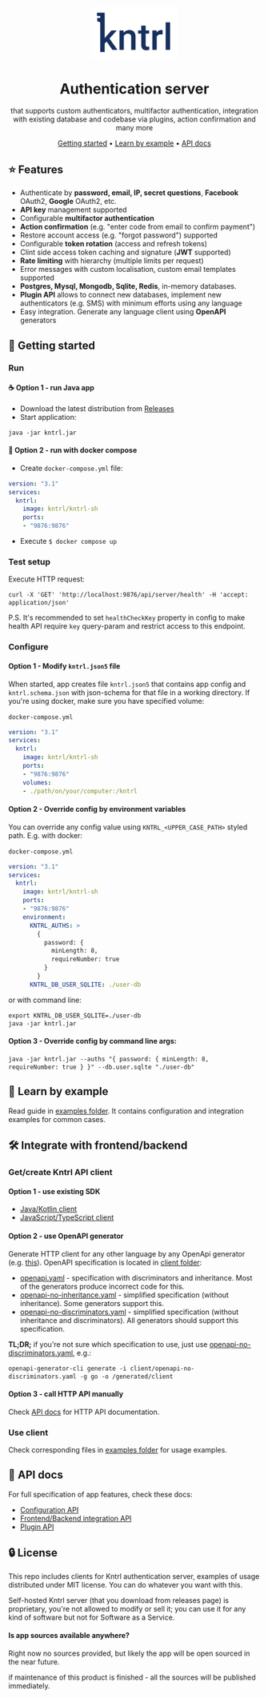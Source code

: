 <p align="center">
    <img alt="kntrl" src="logo.png" width="170"/> 
</p>
<h1 align="center">Authentication server</h1>
<div align="center">
that supports custom authenticators, multifactor authentication, 
integration with existing database and codebase via plugins, action confirmation and many more

[Getting started](#getting-started) •
[Learn by example](#learn-by-example) •
[API docs](#api-docs)
</div>


## ⭐ Features

- Authenticate by **password, email, IP, secret questions**, **Facebook** OAuth2, **Google** OAuth2, etc.
- **API key** management supported
- Configurable **multifactor authentication**
- **Action confirmation** (e.g. "enter code from email to confirm payment")
- Restore account access (e.g. "forgot password") supported
- Configurable **token rotation** (access and refresh tokens)
- Clint side access token caching and signature (**JWT** supported)
- **Rate limiting** with hierarchy (multiple limits per request)
- Error messages with custom localisation, custom email templates supported
- **Postgres, Mysql, Mongodb, Sqlite, Redis**, in-memory databases.
- **Plugin API** allows to connect new databases, implement new authenticators (e.g. SMS) with minimum efforts using any language
- Easy integration. Generate any language client using **OpenAPI** generators


## 🚀 Getting started

### Run

#### ☕ Option 1 - run Java app
- Download the latest distribution from  [Releases](../../../releases)
- Start application:
```shell
java -jar kntrl.jar
```

#### 🐳 Option 2 - run with docker compose
- Create `docker-compose.yml` file:
```yml
version: "3.1"
services:
  kntrl:
    image: kntrl/kntrl-sh
    ports:
    - "9876:9876"
```
- Execute `$ docker compose up`

### Test setup
Execute HTTP request:
```shell
curl -X 'GET' 'http://localhost:9876/api/server/health' -H 'accept: application/json'
```
P.S. It's recommended to set `healthCheckKey` property in config to make health API require `key` query-param and
restrict access to this endpoint.


### Configure

#### Option 1 - Modify `kntrl.json5` file
When started, app creates file `kntrl.json5` that contains app config and `kntrl.schema.json` with json-schema 
for that file in a working directory.
If you're using docker, make sure you have specified volume:

`docker-compose.yml`
```yml
version: "3.1"
services:
  kntrl:
    image: kntrl/kntrl-sh
    ports:
    - "9876:9876"
    volumes:
    - ./path/on/your/computer:/kntrl
```

#### Option 2 - Override config by environment variables
You can override any config value using `KNTRL_<UPPER_CASE_PATH>` styled path. E.g. with docker:

`docker-compose.yml`
```yml
version: "3.1"
services:
  kntrl:
    image: kntrl/kntrl-sh
    ports:
    - "9876:9876"
    environment:
      KNTRL_AUTHS: >
        {
          password: {
            minLength: 8,
            requireNumber: true
          }
        }
      KNTRL_DB_USER_SQLITE: ./user-db
```
or with command line:
```shell
export KNTRL_DB_USER_SQLITE=./user-db
java -jar kntrl.jar
```

#### Option 3 - Override config by command line args:
```shell
java -jar kntrl.jar --auths "{ password: { minLength: 8, requireNumber: true } }" --db.user.sqlte "./user-db"
```

## 📖 Learn by example
Read guide in [examples folder](examples). It contains configuration and integration examples for common cases.

## 🛠️ Integrate with frontend/backend

### Get/create Kntrl API client

#### Option 1 - use existing SDK
- [Java/Kotlin client](client/kotlin/Readme.md)
- [JavaScript/TypeScript client](client/typescript/Readme.md)

#### Option 2 - use OpenAPI generator
Generate HTTP client for any other language by any OpenApi generator (e.g. [this](https://openapi-generator.tech)).
OpenAPI specification is located in [client folder](client):

- [openapi.yaml](client/openapi.yaml) - specification with discriminators and inheritance. Most of the generators produce incorrect code for this. 
- [openapi-no-inheritance.yaml](client/openapi-no-inheritance.yaml) - simplified specification (without inheritance). Some generators support this.
- [openapi-no-discriminators.yaml](client/openapi-no-discriminators.yaml) - simplified specification (without inheritance and discriminators). All generators should support this specification.

**TL;DR;** if you're not sure which specification to use, just use [openapi-no-discriminators.yaml](client/openapi-no-discriminators.yaml), e.g.:
```shell
openapi-generator-cli generate -i client/openapi-no-discriminators.yaml -g go -o /generated/client
```

#### Option 3 - call HTTP API manually
Check [API docs](#api-docs) for HTTP API documentation.


### Use client
Check corresponding files in [examples folder](examples) for usage examples.


## 📑 API docs

For full specification of app features, check these docs:

- [Configuration API](#api-docs)
- [Frontend/Backend integration API](#api-docs)
- [Plugin API](#api-docs)


## 🔒 License

This repo includes clients for Kntrl authentication server, examples of usage distributed under MIT license. You can do 
whatever you want with this.

Self-hosted Kntrl server (that you download from releases page) is proprietary, you're not allowed to modify or sell it;
you can use it for any kind of software but not for Software as a Service.

#### Is app sources available anywhere?

Right now no sources provided, but likely the app will be open sourced in the near future.

if maintenance of this product is finished - all the sources will be published immediately.